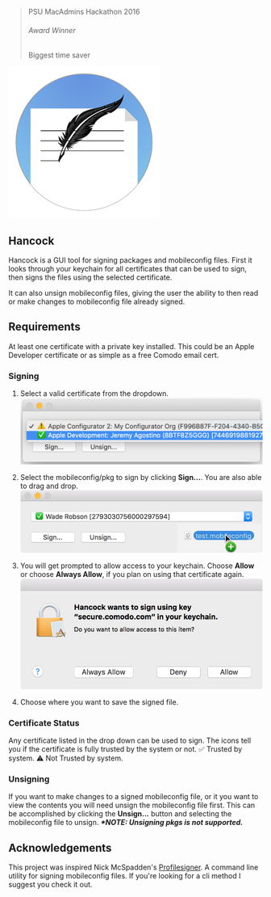 > PSU MacAdmins Hackathon 2016   
> ###### Award Winner  
> Biggest time saver

![Hancock](./imgs/Hancock.png)


## Hancock

Hancock is a GUI tool for signing packages and mobileconfig files. First it looks through your keychain for all certificates that can be used to sign, then signs the files using the selected certificate.  

It can also unsign mobileconfig files, giving the user the ability to then read or make changes to mobileconfig file already signed. 

## Requirements
At least one certificate with a private key installed. This could be an Apple Developer certificate or as simple as a free Comodo email cert.  

### Signing
1. Select a valid certificate from the dropdown.
![1](./imgs/SelectIdentity.png)

2. Select the mobileconfig/pkg to sign by clicking **Sign...**. You are also able to drag and drop.
![2](./imgs/DragNDrop.png)

3. You will get prompted to allow access to your keychain. Choose **Allow** or choose **Always Allow**, if you plan on using that certificate again.
![3](./imgs/AllowPrompt.png)

4. Choose where you want to save the signed file.

### Certificate Status
Any certificate listed in the drop down can be used to sign. The icons tell you if the certificate is fully trusted by the system or not. 
✅ Trusted by system. 
⚠️ Not Trusted by system.

### Unsigning

If you want to make changes to a signed mobileconfig file, or it you want to view the contents you will need unsign the mobileconfig file first. This can be accomplished by clicking the **Unsign...** button and selecting the mobileconfig file to unsign.
**_\*NOTE: Unsigning pkgs is not supported._**

## Acknowledgements
This project was inspired Nick McSpadden's [Profilesigner](https://github.com/nmcspadden/ProfileSigner). A command line utility for signing mobileconfig files. If you're looking for a cli method I suggest you check it out.


